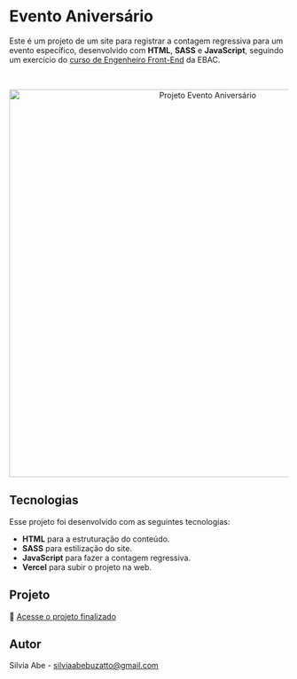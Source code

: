 # Evento Aniversário
  Este é um projeto de um site para registrar a contagem regressiva para um evento específico, desenvolvido com <b>HTML</b>, <b>SASS</b> e <b>JavaScript</b>, seguindo um exercício do [curso de Engenheiro Front-End](https://ebaconline.com.br/front-end-profession) da EBAC.

<br>

<p align="center">
  <img alt="Projeto Evento Aniversário" src="https://github.com/user-attachments/assets/8bb90f04-a4ca-47fd-816c-b0b048366166" width="700">
</p>

## Tecnologias

Esse projeto foi desenvolvido com as seguintes tecnologias:

- <b>HTML</b> para a estruturação do conteúdo.
- <b>SASS</b> para estilização do site.
- <b>JavaScript</b> para fazer a contagem regressiva.
- <b>Vercel</b> para subir o projeto na web.

## Projeto

🚀 [Acesse o projeto finalizado](https://evento-aniversario-lovat.vercel.app/)

## Autor

Silvia Abe - silviaabebuzatto@gmail.com


